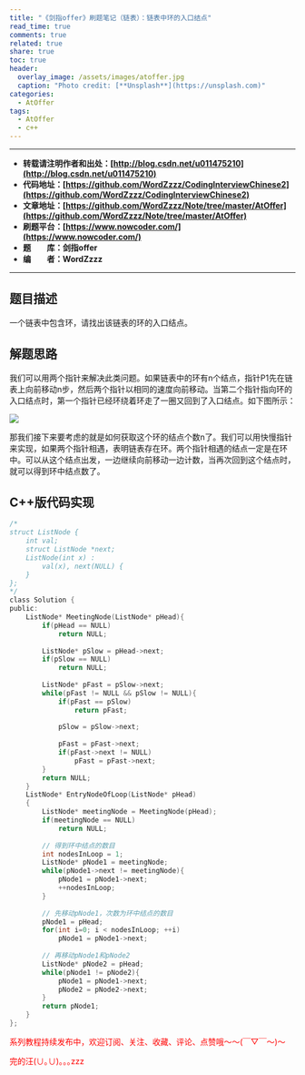 ```yaml
---
title: "《剑指offer》刷题笔记（链表）：链表中环的入口结点"
read_time: true
comments: true
related: true
share: true
toc: true
header:
  overlay_image: /assets/images/atoffer.jpg
  caption: "Photo credit: [**Unsplash**](https://unsplash.com)"
categories:
  - AtOffer
tags:
  - AtOffer
  - c++
---
```


----------

- **转载请注明作者和出处：[http://blog.csdn.net/u011475210](http://blog.csdn.net/u011475210)**
- **代码地址：[https://github.com/WordZzzz/CodingInterviewChinese2](https://github.com/WordZzzz/CodingInterviewChinese2)**
- **文章地址：[https://github.com/WordZzzz/Note/tree/master/AtOffer](https://github.com/WordZzzz/Note/tree/master/AtOffer)**
- **刷题平台：[https://www.nowcoder.com/](https://www.nowcoder.com/)**
- **题&emsp;&emsp;库：剑指offer**
- **编&emsp;&emsp;者：WordZzzz**

----------

## 题目描述

一个链表中包含环，请找出该链表的环的入口结点。

## 解题思路

我们可以用两个指针来解决此类问题。如果链表中的环有n个结点，指针P1先在链表上向前移动n步，然后两个指针以相同的速度向前移动。当第二个指针指向环的入口结点时，第一个指针已经环绕着环走了一圈又回到了入口结点。如下图所示：

<p></p>
<img src="http://img.blog.csdn.net/20171221160256337?watermark/2/text/aHR0cDovL2Jsb2cuY3Nkbi5uZXQvdTAxMTQ3NTIxMA==/font/5a6L5L2T/fontsize/400/fill/I0JBQkFCMA==/dissolve/70/gravity/SouthEast"/>
<p></p>

那我们接下来要考虑的就是如何获取这个环的结点个数n了。我们可以用快慢指针来实现，如果两个指针相遇，表明链表存在环。两个指针相遇的结点一定是在环中。可以从这个结点出发，一边继续向前移动一边计数，当再次回到这个结点时，就可以得到环中结点数了。

## C++版代码实现

```c
/*
struct ListNode {
    int val;
    struct ListNode *next;
    ListNode(int x) :
        val(x), next(NULL) {
    }
};
*/
class Solution {
public:
    ListNode* MeetingNode(ListNode* pHead){
        if(pHead == NULL)
            return NULL;
        
        ListNode* pSlow = pHead->next;
        if(pSlow == NULL)
            return NULL;
        
        ListNode* pFast = pSlow->next;
        while(pFast != NULL && pSlow != NULL){
            if(pFast == pSlow)
                return pFast;
            
            pSlow = pSlow->next;
            
            pFast = pFast->next;
            if(pFast->next != NULL)
                pFast = pFast->next;
        }
        return NULL;
    }
    ListNode* EntryNodeOfLoop(ListNode* pHead)
    {
        ListNode* meetingNode = MeetingNode(pHead);
        if(meetingNode == NULL)
            return NULL;
        
        // 得到环中结点的数目
        int nodesInLoop = 1;
        ListNode* pNode1 = meetingNode;
        while(pNode1->next != meetingNode){
            pNode1 = pNode1->next;
            ++nodesInLoop;
        }
        
        // 先移动pNode1，次数为环中结点的数目
        pNode1 = pHead;
        for(int i=0; i < nodesInLoop; ++i)
            pNode1 = pNode1->next;
        
        // 再移动pNode1和pNode2
        ListNode* pNode2 = pHead;
        while(pNode1 != pNode2){
            pNode1 = pNode1->next;
            pNode2 = pNode2->next;
        }
        return pNode1;
    }
};
```

<span style="color: red">系列教程持续发布中，欢迎订阅、关注、收藏、评论、点赞哦～～(￣▽￣～)～</span>

<span style="color: red">完的汪(∪｡∪)｡｡｡zzz</span>